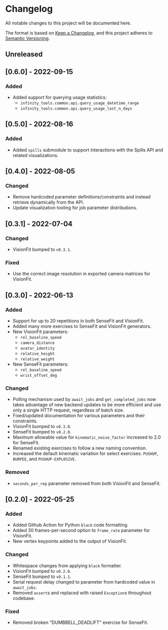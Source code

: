 # Changelog
All notable changes to this project will be documented here.

The format is based on [Keep a Changelog](https://keepachangelog.com/en/1.0.0/),
and this project adheres to [Semantic Versioning](https://semver.org/spec/v2.0.0.html).

## Unreleased

## [0.6.0] - 2022-09-15

### Added
- Added support for querying usage statistics:
  - `infinity_tools.common.api.query_usage_datetime_range`
  - `infinity_tools.common.api.query_usage_last_n_days`

## [0.5.0] - 2022-08-16

### Added
- Added `spills` submodule to support interactions with the Spills API and related visualizations.

## [0.4.0] - 2022-08-05

### Changed

- Remove hardcoded parameter definitions/constraints and instead retrieve dynamically from the API.
- Update visualization tooling for job parameter distributions.

## [0.3.1] - 2022-07-04

### Changed

- VisionFit bumped to `v0.3.1`.

### Fixed

- Use the correct image resolution in exported camera matrices for VisionFit.

## [0.3.0] - 2022-06-13

### Added
- Support for up to 20 repetitions in both SenseFit and VisionFit.
- Added many more exercises to SenseFit and VisionFit generators.
- New VisionFit parameters:
  - `rel_baseline_speed`
  - `camera_distance`
  - `avatar_identity`
  - `relative_height`
  - `relative_weight`
- New SenseFit parameters:
  - `rel_baseline_speed`
  - `wrist_offset_deg`

### Changed
- Polling mechanism used by `await_jobs` and `get_completed_jobs` now takes advantage of new backend updates to be more efficient and use only a single HTTP request, regardless of batch size.
- Fixed/updated documentation for various parameters and their constraints.
- VisionFit bumped to `v0.3.0`.
- SenseFit bumped to `v0.2.0`.
- Maximum allowable value for `kinematic_noise_factor` increased to 2.0 for SenseFit.
- Renamed existing exercises to follow a new naming convention.
- Increased the default kinematic variation for select exercises: `PUSHUP`, `BURPEE`, and `PUSHUP-EXPLOSIVE`.

### Removed
- `seconds_per_rep` parameter removed from both VisionFit and SenseFit.

## [0.2.0] - 2022-05-25

### Added

- Added Github Action for Python `black` code formatting.
- Added 30 frames-per-second option to `frame_rate` parameter for VisionFit.
- New vertex keypoints added to the output of VisionFit.

### Changed

- Whitespace changes from applying `black` formatter.
- VisionFit bumped to `v0.2.0`.
- SenseFit bumped to `v0.1.1`.
- Serial request delay changed to parameter from hardcoded value in `await_jobs`.
- Removed `assert`s and replaced with raised `Exception`s throughout codebase.

### Fixed

- Removed broken "DUMBBELL_DEADLIFT" exercise for SenseFit.
